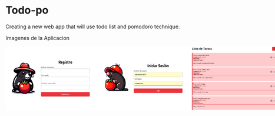 # Todo-po
Creating a new web app that will use todo list and pomodoro technique.

Imagenes de la Aplicacion
<div style="display:flex">
    <img src="./read_me_assets/registro.png" alt="registro" style="width:50%; ">
    <img src="./read_me_assets/login.png" alt="login" style="width: 50%; ">
    <img src="./read_me_assets/task_list_day.png" alt="task_list_day" style="width: 50%; ">
    <img src="./read_me_assets/task_list_night.png" alt="task_list_night" style="width: 50%;">
</div>
